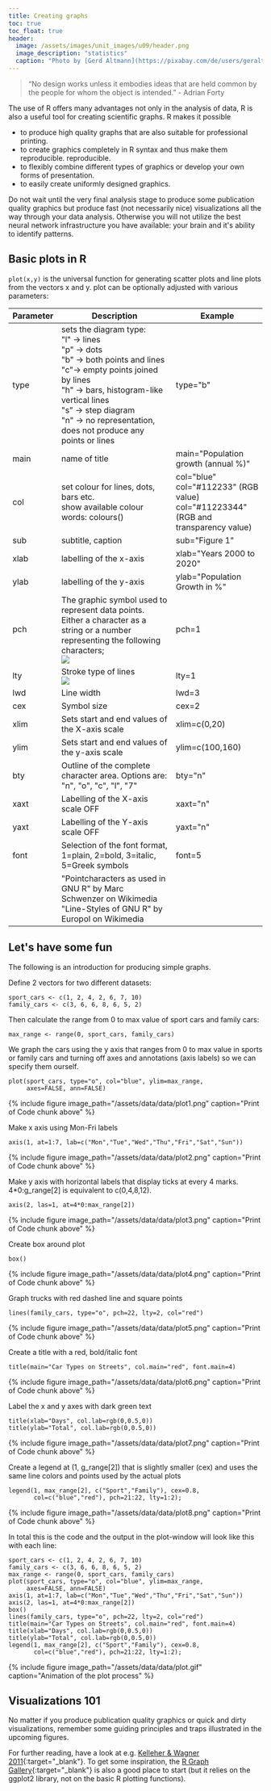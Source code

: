 ```yaml
---
title: Creating graphs
toc: true
toc_float: true
header:
  image: /assets/images/unit_images/u09/header.png
  image_description: "statistics"
  caption: "Photo by [Gerd Altmann](https://pixabay.com/de/users/geralt-9301/?utm_source=link-attribution&utm_medium=referral&utm_campaign=image&utm_content=4705451) [from Pixabay](https://pixabay.com/)"
---
```


> “No design works unless it embodies ideas that are held common by the people for whom the object is intended.” - Adrian Forty
<!--more-->


The use of R offers many advantages not only in the analysis of data, R is also a useful tool for creating scientific graphs. R makes it possible
* to produce high quality graphs that are also suitable for professional printing.
* to create graphics completely in R syntax and thus make them reproducible.
reproducible.
* to flexibly combine different types of graphics or develop your own forms of presentation.
* to easily create uniformly designed graphics.

Do not wait until the very final analysis stage to produce some publication quality graphics but produce fast (not necessarily nice) visualizations all the way through your data analysis. Otherwise you will not utilize the best neural network infrastructure you have available: your brain and it's ability to identify patterns.

## Basic plots in R

`plot(x,y)` is the universal function for generating scatter plots and line plots from the vectors x and y. plot can be optionally adjusted with various parameters:

| Parameter | Description | Example |
|---------|-------|---------|
| type | sets the diagram type: <br> "l" -> lines <br> "p" -> dots <br> "b" -> both points and lines <br> "c"-> empty points joined by lines <br> "h" -> bars, histogram-like vertical lines <br> "s" -> step diagram <br> "n" -> no representation, does not produce any points or lines <br>        | type="b" |
| main | name of title              | main="Population growth (annual %)" |
| col | set colour for lines, dots, bars etc. <br> show available colour words: colours()  | col="blue" <br> col="#112233" (RGB value) <br> col="#11223344" (RGB and transparency value) |
| sub | subtitle, caption           | sub="Figure 1" |
| xlab | labelling of the x-axis                | xlab="Years 2000 to 2020" |
| ylab | labelling of the y-axis                | ylab="Population Growth in %" |
| pch | The graphic symbol used to represent data points. Either a character as a string or a number representing the following characters; <br> <img src="https://upload.wikimedia.org/wikipedia/commons/5/51/Pointmarks.png"> | pch=1 |
| lty | Stroke type of lines  <br>  <img src="https://upload.wikimedia.org/wikipedia/commons/8/89/Rlines.png">              | lty=1 |
| lwd | Line width | lwd=3 |
| cex | Symbol size | cex=2 |
| xlim | Sets start and end values of the X-axis scale | xlim=c(0,20) |
| ylim | Sets start and end values of the y-axis scale | ylim=c(100,160) |
| bty | Outline of the complete character area. Options are: "n", "o", "c", "l", "7" | bty="n" |
| xaxt | Labelling of the X-axis scale OFF | xaxt="n" |
| yaxt | Labelling of the Y-axis scale OFF | yaxt="n" |
| font | Selection of the font format, 1=plain, 2=bold, 3=italic, 5=Greek symbols | font=5 |
|  | "Pointcharacters as used in GNU R" by Marc Schwenzer on Wikimedia <br> "Line-Styles of GNU R" by Europol on Wikimedia | |


## Let's have some fun
The following is an introduction for producing simple graphs.

Define 2 vectors for two different datasets:
```
sport_cars <- c(1, 2, 4, 2, 6, 7, 10)
family_cars <- c(3, 6, 6, 8, 6, 5, 2)
```

Then calculate the range from 0 to max value of sport cars and family cars:
```
max_range <- range(0, sport_cars, family_cars)
```

We graph the cars using the y axis that ranges from 0 to max value in sports or family cars and turning off axes and annotations (axis labels) so we can specify them ourself.
```
plot(sport_cars, type="o", col="blue", ylim=max_range,
     axes=FALSE, ann=FALSE)
```

{% include figure image_path="/assets/data/data/plot1.png" caption="Print of Code chunk above" %}

Make x axis using Mon-Fri labels
```
axis(1, at=1:7, lab=c("Mon","Tue","Wed","Thu","Fri","Sat","Sun"))
```
{% include figure image_path="/assets/data/data/plot2.png" caption="Print of Code chunk above" %}

Make y axis with horizontal labels that display ticks at every 4 marks. 4*0:g_range[2] is equivalent to c(0,4,8,12).
```
axis(2, las=1, at=4*0:max_range[2])
```
{% include figure image_path="/assets/data/data/plot3.png" caption="Print of Code chunk above" %}

Create box around plot
```
box()
```
{% include figure image_path="/assets/data/data/plot4.png" caption="Print of Code chunk above" %}

Graph trucks with red dashed line and square points
```
lines(family_cars, type="o", pch=22, lty=2, col="red")
```
{% include figure image_path="/assets/data/data/plot5.png" caption="Print of Code chunk above" %}

Create a title with a red, bold/italic font
```
title(main="Car Types on Streets", col.main="red", font.main=4)
```
{% include figure image_path="/assets/data/data/plot6.png" caption="Print of Code chunk above" %}

Label the x and y axes with dark green text
```
title(xlab="Days", col.lab=rgb(0,0.5,0))
title(ylab="Total", col.lab=rgb(0,0.5,0))
```
{% include figure image_path="/assets/data/data/plot7.png" caption="Print of Code chunk above" %}

Create a legend at (1, g_range[2]) that is slightly smaller (cex) and uses the same line colors and points used by  the actual plots
```
legend(1, max_range[2], c("Sport","Family"), cex=0.8,
       col=c("blue","red"), pch=21:22, lty=1:2);
```

{% include figure image_path="/assets/data/data/plot8.png" caption="Print of Code chunk above" %}

In total this is the code and the output in the plot-window will look like this with each line:
```
sport_cars <- c(1, 2, 4, 2, 6, 7, 10)
family_cars <- c(3, 6, 6, 8, 6, 5, 2)
max_range <- range(0, sport_cars, family_cars)
plot(sport_cars, type="o", col="blue", ylim=max_range,
     axes=FALSE, ann=FALSE)
axis(1, at=1:7, lab=c("Mon","Tue","Wed","Thu","Fri","Sat","Sun"))
axis(2, las=1, at=4*0:max_range[2])
box()
lines(family_cars, type="o", pch=22, lty=2, col="red")
title(main="Car Types on Streets", col.main="red", font.main=4)
title(xlab="Days", col.lab=rgb(0,0.5,0))
title(ylab="Total", col.lab=rgb(0,0.5,0))
legend(1, max_range[2], c("Sport","Family"), cex=0.8,
       col=c("blue","red"), pch=21:22, lty=1:2);
```       
{% include figure image_path="/assets/data/data/plot.gif" caption="Animation of the plot process" %}

## Visualizations 101

No matter if you produce publication quality graphics or quick and dirty visualizations, remember some guiding principles and traps illustrated in the upcoming figures.

For further reading, have a look at e.g. [Kelleher & Wagner 2011](https://www.sciencedirect.com/science/article/pii/S1364815210003270){:target="_blank"}. To get some inspiration, the [R Graph Gallery](https://www.r-graph-gallery.com/){:target="_blank"} is also a good place to start (but it relies on the ggplot2 library, not on the basic R plotting functions).


<!--
## Further reading

add some day
-->
